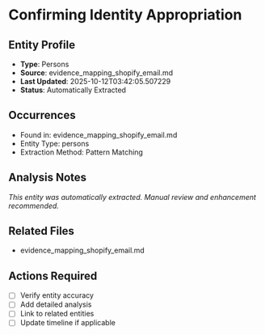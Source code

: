 # Confirming Identity Appropriation

## Entity Profile
- **Type**: Persons
- **Source**: evidence_mapping_shopify_email.md
- **Last Updated**: 2025-10-12T03:42:05.507229
- **Status**: Automatically Extracted

## Occurrences
- Found in: evidence_mapping_shopify_email.md
- Entity Type: persons
- Extraction Method: Pattern Matching

## Analysis Notes
*This entity was automatically extracted. Manual review and enhancement recommended.*

## Related Files
- evidence_mapping_shopify_email.md

## Actions Required
- [ ] Verify entity accuracy
- [ ] Add detailed analysis
- [ ] Link to related entities
- [ ] Update timeline if applicable
